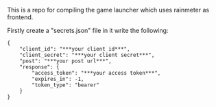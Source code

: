 This is a repo for compiling the game launcher which uses rainmeter as frontend.

Firstly create a "secrets.json" file in it write the following:

```plaintext
{
    "client_id": "***your client id***",
    "client_secret": "***your client secret***",
    "post": "***your post url***",
    "response": {
        "access_token": "***your access token***",
        "expires_in": -1,
        "token_type": "bearer"
    }
}
```

